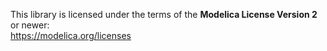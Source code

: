 This library is licensed under the terms of the __Modelica License Version 2__ or newer:<br />
https://modelica.org/licenses